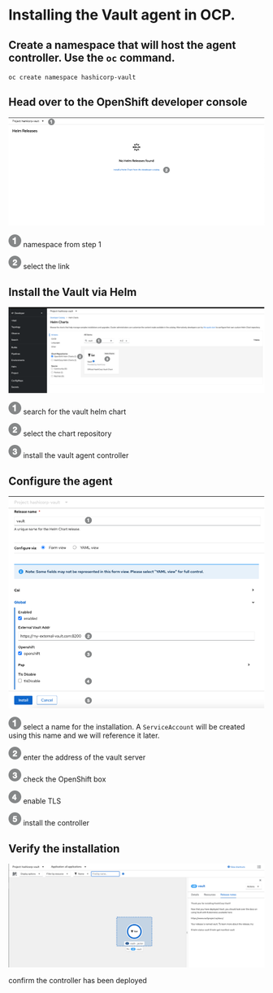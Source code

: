 
# Installing the Vault agent in OCP.  


## Create a namespace that will host the agent controller. Use the `oc` command. 

```
oc create namespace hashicorp-vault 
```

## Head over to the OpenShift developer console 

![](img/step1.png) 

 ![](img/one.png )  namespace from step 1 
 
 ![](img/two.png )  select the link 


## Install the Vault via Helm

![](img/step2.png) 

 ![](img/one.png )   search for the vault helm chart 
 
 ![](img/two.png )   select the chart repository  
 
 ![](img/three.png ) install the vault agent controller 


## Configure the agent 

![](img/step3.png) 

 ![](img/one.png )   select a name for the installation. A `ServiceAccount` will be created using this name and we will reference it later. 

 ![](img/two.png )   enter the address of the vault server  

 ![](img/three.png ) check the OpenShift box 
 
 ![](img/four.png )  enable TLS 
 
 ![](img/five.png )  install the controller 


## Verify the installation 

![](img/step4.png) 

  confirm the controller has been deployed 
